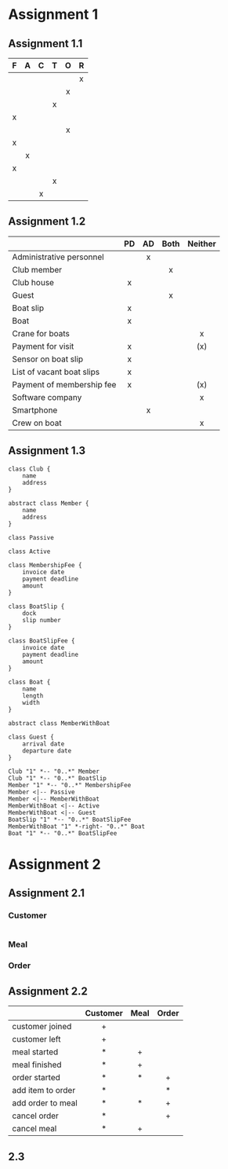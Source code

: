 # Assignment 1
## Assignment 1.1
| F | A | C | T | O | R |
|:-:|:-:|:-:|:-:|:-:|:-:|
|   |   |   |   |   | x |
|   |   |   |   | x |   |
|   |   |   | x |   |   |
| x |   |   |   |   |   |
|   |   |   |   | x |   |
| x |   |   |   |   |   |
|   | x |   |   |   |   |
| x |   |   |   |   |   |
|   |   |   | x |   |   |
|   |   | x |   |   |   |

## Assignment 1.2
|                           |  PD  |  AD  | Both | Neither |
| ------------------------- | :--: | :--: | :--: | :-----: |
| Administrative personnel  |      |  x   |      |         |
| Club member               |      |      |   x  |         |
| Club house                |   x  |      |      |         |
| Guest                     |      |      |   x  |         |
| Boat slip                 |   x  |      |      |         |
| Boat                      |   x  |      |      |         |
| Crane for boats           |      |      |      |    x    |
| Payment for visit         |   x  |      |      |   (x)   |
| Sensor on boat slip       |   x  |      |      |         |
| List of vacant boat slips |   x  |      |      |         |
| Payment of membership fee |   x  |      |      |   (x)   |
| Software company          |      |      |      |    x    |
| Smartphone                |      |  x   |      |         |
| Crew on boat              |      |      |      |    x    |

## Assignment 1.3
```plantuml
class Club {
    name
    address
}

abstract class Member {
    name
    address
}

class Passive

class Active

class MembershipFee {
    invoice date
    payment deadline
    amount
}

class BoatSlip {
    dock
    slip number
}

class BoatSlipFee {
    invoice date
    payment deadline
    amount
}

class Boat {
    name
    length
    width
}

abstract class MemberWithBoat

class Guest {
    arrival date
    departure date
}

Club "1" *-- "0..*" Member
Club "1" *-- "0..*" BoatSlip
Member "1" *-- "0..*" MembershipFee
Member <|-- Passive
Member <|-- MemberWithBoat
MemberWithBoat <|-- Active
MemberWithBoat <|-- Guest
BoatSlip "1" *-- "0..*" BoatSlipFee
MemberWithBoat "1" *-right- "0..*" Boat
Boat "1" *-- "0..*" BoatSlipFee
```

# Assignment 2
## Assignment 2.1
### Customer
```plantuml
```
### Meal

### Order

## Assignment 2.2
|                   | Customer | Meal | Order |
| ----------------- | :------: | :--: | :---: |
| customer joined   |    +     |      |       |
| customer left     |    +     |      |       |
| meal started      |    *     |  +   |       |
| meal finished     |    *     |  +   |       |
| order started     |    *     |  *   |   +   |
| add item to order |    *     |      |   *   |
| add order to meal |    *     |  *   |   +   |
| cancel order      |    *     |      |   +   |
| cancel meal       |    *     |  +   |       |

## 2.3
